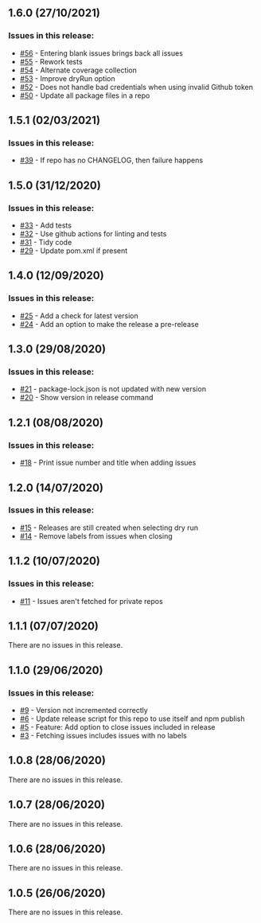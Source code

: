 ## 1.6.0 (27/10/2021) 


### Issues in this release:

* [#56](https://github.com/iamtomhewitt/github-releaser/issues/56) - Entering blank issues brings back all issues
* [#55](https://github.com/iamtomhewitt/github-releaser/issues/55) - Rework tests
* [#54](https://github.com/iamtomhewitt/github-releaser/issues/54) - Alternate coverage collection
* [#53](https://github.com/iamtomhewitt/github-releaser/issues/53) - Improve dryRun option
* [#52](https://github.com/iamtomhewitt/github-releaser/issues/52) - Does not handle bad credentials when using invalid Github token
* [#50](https://github.com/iamtomhewitt/github-releaser/issues/50) - Update all package files in a repo



## 1.5.1 (02/03/2021) 


### Issues in this release:

* [#39](https://github.com/iamtomhewitt/github-releaser/issues/39) - If repo has no CHANGELOG, then failure happens



## 1.5.0 (31/12/2020) 


### Issues in this release:

* [#33](https://github.com/iamtomhewitt/github-releaser/issues/33) - Add tests
* [#32](https://github.com/iamtomhewitt/github-releaser/issues/32) - Use github actions for linting and tests
* [#31](https://github.com/iamtomhewitt/github-releaser/issues/31) - Tidy code
* [#29](https://github.com/iamtomhewitt/github-releaser/issues/29) - Update pom.xml if present



## 1.4.0 (12/09/2020) 


### Issues in this release:

* [#25](https://github.com/iamtomhewitt/github-releaser/issues/25) - Add a check for latest version
* [#24](https://github.com/iamtomhewitt/github-releaser/issues/24) - Add an option to make the release a pre-release



## 1.3.0 (29/08/2020) 


### Issues in this release:

* [#21](https://github.com/iamtomhewitt/github-releaser/issues/21) - package-lock.json is not updated with new version
* [#20](https://github.com/iamtomhewitt/github-releaser/issues/20) - Show version in release command



## 1.2.1 (08/08/2020) 


### Issues in this release:

* [#18](https://github.com/iamtomhewitt/github-releaser/issues/18) - Print issue number and title when adding issues



## 1.2.0 (14/07/2020) 


### Issues in this release:

* [#15](https://github.com/iamtomhewitt/github-releaser/issues/15) - Releases are still created when selecting dry run
* [#14](https://github.com/iamtomhewitt/github-releaser/issues/14) - Remove labels from issues when closing



## 1.1.2 (10/07/2020) 


### Issues in this release:

* [#11](https://github.com/iamtomhewitt/github-releaser/issues/11) - Issues aren't fetched for private repos



## 1.1.1 (07/07/2020) 


There are no issues in this release.


## 1.1.0 (29/06/2020) 


### Issues in this release:

* [#9](https://github.com/iamtomhewitt/github-releaser/issues/9) - Version not incremented correctly
* [#6](https://github.com/iamtomhewitt/github-releaser/issues/6) - Update release script for this repo to use itself and npm publish
* [#5](https://github.com/iamtomhewitt/github-releaser/issues/5) - Feature: Add option to close issues included in release
* [#3](https://github.com/iamtomhewitt/github-releaser/issues/3) - Fetching issues includes issues with no labels



## 1.0.8 (28/06/2020) 


There are no issues in this release.


## 1.0.7 (28/06/2020) 


There are no issues in this release.


## 1.0.6 (28/06/2020) 


There are no issues in this release.


## 1.0.5 (26/06/2020) 


There are no issues in this release.
